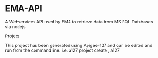 EMA-API
=======

A Webservices API used by EMA to retrieve data from MS SQL Databases via nodejs

Project

This project has been generated using Apigee-127 and can be edited and run from the command line. i.e. a127 project create <name>, a127 
